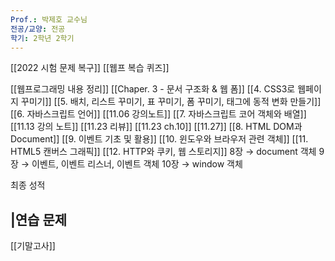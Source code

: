 ```yaml
---
Prof.: 박제호 교수님
전공/교양: 전공
학기: 2학년 2학기
---
```

[[2022 시험 문제 복구]]
[[웹프 복습 퀴즈]]
  
[[웹프로그래밍 내용 정리]]
[[Chaper. 3 - 문서 구조화 & 웹 폼]]
[[4. CSS3로 웹페이지 꾸미기]]
[[5. 배치, 리스트 꾸미기, 표 꾸미기, 폼 꾸미기, 태그에 동적 변화 만들기]]
[[6. 자바스크립트 언어]]
[[11.06 강의노트]]
[[7. 자바스크립트 코어 객체와 배열]]
[[11.13 강의 노트]]
[[11.23 리뷰]]
[[11.23 ch.10]]
[[11.27]]
[[8. HTML DOM과 Document]]
[[9. 이벤트 기초 및 활용]]
[[10. 윈도우와 브라우저 관련 객체]]
[[11. HTML5 캔버스 그래픽]]
[[12. HTTP와 쿠키, 웹 스토리지]]
8장 → document 객체
9장 → 이벤트, 이벤트 리스너, 이벤트 객체
10장 → window 객체
  
최종 성적
  
## |연습 문제
[[기말고사]]